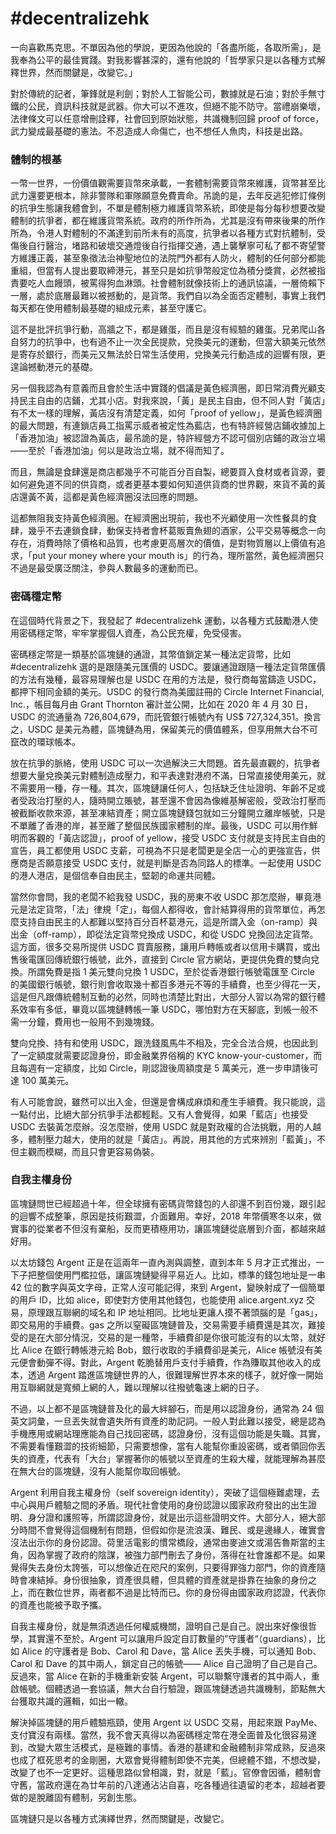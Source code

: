 # \#decentralizehk

一向喜歡馬克思。不單因為他的學說，更因為他說的「各盡所能，各取所需」，是我奉為公平的最佳實踐。對我影響甚深的，還有他說的「哲學家只是以各種方式解釋世界，然而關鍵是，改變它。」

對於傳統的記者，筆鋒就是利劍；對於人工智能公司，數據就是石油；對於手無寸鐵的公民，資訊科技就是武器。你大可以不進攻，但絕不能不防守。當禮崩樂壞，法律條文可以任意增刪詮釋，社會回到原始狀態，共識機制回歸 proof of force，武力變成最基礎的憲法。不忍造成人命傷亡，也不想任人魚肉，科技是出路。

### 體制的根基

一幣一世界，一份價值觀需要貨幣來承載，一套體制需要貨幣來維護，貨幣甚至比武力還要更根本，除非警隊和軍隊願意免費賣命。吊詭的是，去年反逃犯修訂條例的抗爭生態讓我體會到，不單是體制極力維護貨幣系統，即使是每分每秒想要改變體制的抗爭者，都在維護貨幣系統。政府的所作所為，尤其是沒有帶來後果的所作所為，令港人對體制的不滿達到前所未有的高度，抗爭者以各種方式對抗體制，受傷後自行醫治，堵路和破壞交通燈後自行指揮交通，遇上襲擊寧可私了都不寄望警方維護正義，甚至象徵法治神聖地位的法院門外都有人防火，體制的任何部分都能重組，但當有人提出要取締港元，甚至只是如抗爭幣般定位為積分獎賞，必然被指責要吃人血饅頭，被罵得狗血淋頭。社會體制就像技術上的通訊協議，一層倚賴下一層，處於底層最難以被撼動的，是貨幣。我們自以為全面否定體制，事實上我們每天都在使用體制最基礎的組成元素，甚至守護它。

這不是批評抗爭行動，高牆之下，都是雞蛋，而且是沒有經驗的雞蛋。兄弟爬山各自努力的抗爭中，也有過不止一次全民提款，兌換美元的運動，但當大額美元依然是寄存於銀行，而美元又無法於日常生活使用，兌換美元行動造成的迴響有限，更遑論撼動港元的基礎。

另一個我認為有意義而且會於生活中實踐的倡議是黃色經濟圈，即日常消費光顧支持民主自由的店鋪，尤其小店。對我來說，「黃」是民主自由，但不同人對「黃店」有不太一樣的理解，黃店沒有清楚定義，如何「proof of yellow」，是黃色經濟圈的最大問題，有連鎖店員工指罵示威者被定性為藍店，也有特許經營店鋪收據加上「香港加油」被認證為黃店，最吊詭的是，特許經營方不認可個別店鋪的政治立場——至於「香港加油」何以是政治立場，就不得而知了。

而且，無論是食肆還是商店都幾乎不可能百分百自製，總要買入食材或者貨源，要如何避免道不同的供貨商，或者更基本要如何知道供貨商的世界觀，來貨不黃的黃店還黃不黃，這都是黃色經濟圈沒法回應的問題。

這都無阻我支持黃色經濟圈。在經濟圈出現前，我也不光顧使用一次性餐具的食肆，幾乎不去連鎖食肆，動保支持者會杯葛販賣魚翅的酒家，公平交易等概念一向存在，消費時除了價格和品質，也考慮更高層次的價值，是對物質層以上價值有追求，「put your money where your mouth is」的行為，理所當然，黃色經濟圈只不過是最受廣泛關注，參與人數最多的運動而已。

### 密碼穩定幣

在這個時代背景之下，我發起了 \#decentralizehk 運動，以各種方式鼓勵港人使用密碼穩定幣，牢牢掌握個人資產，為公民充權，免受侵害。

密碼穩定幣是一類基於區塊鏈的通證，其幣值鎖定某一種法定貨幣，比如 \#decentralizehk 選的是跟隨美元匯價的 USDC。要讓通證跟隨一種法定貨幣匯價的方法有幾種，最容易理解也是 USDC 在用的方法是，發行商每當鑄造 USDC，都押下相同金額的美元。USDC 的發行商為美國註冊的 Circle Internet Financial, Inc.，帳目每月由 Grant Thornton 審計並公開，比如在 2020 年 4 月 30 日，USDC 的流通量為 726,804,679，而託管銀行帳號內有 US$ 727,324,351。換言之，USDC 是美元為體，區塊鏈為用，保留美元的價值體系，但享用無大台不可竄改的環球帳本。

放在抗爭的脈絡，使用 USDC 可以一次過解決三大問題。首先最直觀的，抗爭者想要大量兌換美元對體制造成壓力，和平表達對港府不滿，日常直接使用美元，就不需要用一種，存一種。其次，區塊鏈讓任何人，包括缺乏住址證明、年齡不足或者受政治打壓的人，隨時開立賬號，甚至還不會因為像維基解密般，受政治打壓而被截斷收款來源，甚至凍結資產；開立區塊鏈錢包就如三分鐘開立離岸帳號，只是不單離了香港的岸，甚至離了整個民族國家體制的岸。最後，USDC 可以用作鮮明而客觀的「黃店認證」，proof of yellow，接受 USDC 支付就是支持民主自由的宣告，員工都使用 USDC 支薪，可視為不只是老闆更是全店一心的更強宣告，供應商是否願意接受 USDC 支付，就是判斷是否為同路人的標準。一起使用 USDC 的港人港店，是個信奉自由民主，堅韌的命運共同體。

當然你會問，我的老闆不給我發 USDC，我的房東不收 USDC 那怎麼辦，畢竟港元是法定貨幣，「法」律規「定」，每個人都得收，會計結算得用的貨幣單位，再怎麼支持自由民主的人都難以堅持百分百杯葛港元，這是所謂入金（on-ramp）與出金（off-ramp），即從法定貨幣兌換成 USDC，和從 USDC 兌換回法定貨幣。這方面，很多交易所提供 USDC 買賣服務，讓用戶轉帳或者以信用卡購買，或出售後電匯回傳統銀行帳號，此外，直接到 Circle 官方網站，更提供免費的雙向兌換。所謂免費是指 1 美元雙向兌換 1 USDC，至於從香港銀行帳號電匯至 Circle 的美國銀行帳號，銀行則會收取幾十都百多港元不等的手續費，也至少得花一天，這是但凡跟傳統體制互動的必然，同時也清楚比對出，大部分人習以為常的銀行體系效率有多低，畢竟以區塊鏈轉帳一筆 USDC，哪怕對方在天腳底，到帳一般不需一分鐘，費用也一般用不到幾塊錢。

雙向兌換、持有和使用 USDC，跟洗錢風馬牛不相及，完全合法合規，也因此到了一定額度就需要認證身份，即金融業界俗稱的 KYC know-your-customer，而且每週有一定額度，比如 Circle，剛認證後周額度是 5 萬美元，進一步申請後可達 100 萬美元。

有人可能會說，雖然可以出入金，但還是會構成麻煩和產生手續費。我只能說，這一點付出，比絕大部分抗爭手法都輕鬆。又有人會覺得，如果「藍店」也接受 USDC 去裝黃怎麼辦。沒怎麼辦，使用 USDC 就是對政權的合法挑戰，用的人越多，體制壓力越大，使用的就是「黃店」。再說，用其他的方式來辨別「藍黃」，不但主觀而模糊，而且只會更容易偽裝。

### 自我主權身份

區塊鏈問世已經超過十年，但全球擁有密碼貨幣錢包的人卻還不到百份幾，跟引起的迴響不成整筆，原因是技術艱澀，介面難用。幸好，2018 年幣價寒冬以來，做實事的從業者不但沒有棄船，反而更積極用功，讓區塊鏈從底層到介面，都越來越好用。

以太坊錢包 Argent 正是在這兩年一直內測與調整，直到本年 5 月才正式推出，一下子把整個使用門檻拉低，讓區塊鏈變得平易近人。比如，標準的錢包地址是一串 42 位的數字與英文字母，正常人沒可能記得，來到 Argent，變映射成了一個簡單的用戶 ID，比如 alice，即使對方使用其他錢包，也能使用 alice.argent.xyz 交易，原理跟互聯網的域名和 IP 地址相同。比地址更讓人摸不著頭腦的是「gas」，即交易用的手續費。gas 之所以窒礙區塊鏈普及，交易需要手續費還是其次，難接受的是在大部分情況，交易的是一種幣，手續費卻是你很可能沒有的以太幣，就好比 Alice 在銀行轉帳港元給 Bob，銀行收取的手續費卻是美元，Alice 帳號沒有美元便會動彈不得。對此，Argent 乾脆替用戶支付手續費，作為賺取其他收入的成本，透過 Argent 踏進區塊鏈世界的人，很難理解世界本來的樣子，就好像一開始用互聯網就是寬頻上網的人，難以理解以往撥號龜速上網的日子。

不過，以上都不是區塊鏈普及化的最大絆腳石，而是用以認證身份，通常為 24 個英文詞彙，一旦丟失就會遺失所有資產的助記詞。一般人對此難以接受，總是認為手機應用或網站理應能為自己找回密碼，認證身份，沒有這個功能是失職。其實，不需要看懂艱澀的技術細節，只需要想像，當有人能幫你重設密碼，或者領回你丟失的資產，代表有「大台」掌握著你的帳號以至資產的生殺大權，就能理解為甚麼在無大台的區塊鏈，沒有人能幫你取回帳號。

Argent 利用自我主權身份（self sovereign identity），突破了這個極難處理，去中心與用戶體驗之間的矛盾。現代社會使用的身份認證以國家政府發出的出生證明、身分證和護照等，所謂認證身份，就是出示這些證明文件。大部分人，絕大部分時間不會覺得這個機制有問題，但假如你是流浪漢、難民、或是邊緣人，確實會沒法出示你的身份認證。荷里活電影的慣常橋段，通常由麥迪文或湯告魯斯當的主角，因為掌握了政府的陰謀，被強力部門刪去了身份，落得在社會誰都不是。如果覺得失去身份太誇張，可以想像近在咫尺的案例，只要得罪強力部門，你的資產隨時會凍結掉。身份很抽象，資產很具體，但具體的資產就是掛靠在抽象的身份之上，而在數位世界，兩者都不過是比特而已。你的身份得由國家政府認證，代表你的資產也能被予取予攜。

自我主權身份，就是無須透過任何權威機關，證明自己是自己。說出來好像很哲學，其實還不至於。Argent 可以讓用戶設定自訂數量的”守護者“（guardians），比如 Alice 的守護者是 Bob、Carol 和 Dave，當 Alice 丟失手機，可以通知 Bob、Carol 和 Dave 的其中兩人，鎖定自己的帳號—— Alice 自己證明了自己是自己。反過來，當 Alice 在新的手機重新安裝 Argent，可以聯繫守護者的其中兩人，重啟帳號。個體透過一套協議，無大台自行驗證，跟區塊鏈透過共識機制，節點無大台獲取共識的邏輯，如出一轍。

解決掉區塊鏈的用戶體驗瓶頸，使用 Argent 以 USDC 交易，用起來跟 PayMe、支付寶沒有兩樣。當然，我不會天真得以為密碼穩定幣在港全面普及化很容易達到，改變大眾生活模式，是極難的事情。香港的基建和金融體制非常成熟，反過來也成了框死思考的金剛圈，大眾會覺得體制即使不完美，但總體不錯，不想改變，改變了也不一定更好。這種思路似曾相識，對，就是「藍」。官僚會因循，體制會守舊，當政府還在為廿年前的八達通沾沾自喜，吃各種過往遺留的老本，超越者要做的是脫離固有體制，另創生態。

區塊鏈只是以各種方式演繹世界，然而關鍵是，改變它。



